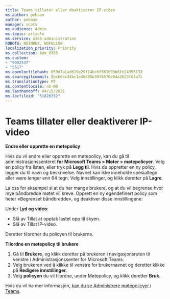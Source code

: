```yaml
---
title: Teams tillater eller deaktiverer IP-video
ms.author: pebaum
author: pebaum
manager: scotv
ms.audience: Admin
ms.topic: article
ms.service: o365-administration
ROBOTS: NOINDEX, NOFOLLOW
localization_priority: Priority
ms.collection: Adm_O365
ms.custom:
- "9002537"
- "5617"
ms.openlocfilehash: 059d7a1ad619e25f14bc6f561693b6fe24355132
ms.sourcegitcommit: 8bc60ec34bc1e40685e3976576e04a2623f63a7c
ms.translationtype: MT
ms.contentlocale: nb-NO
ms.lasthandoff: 04/15/2021
ms.locfileid: "51826352"
---
```

# <a name="teams-allow-or-disable-ip-video"></a>Teams tillater eller deaktiverer IP-video

**Endre eller opprette en møtepolicy**

Hvis du vil endre eller opprette en møtepolicy, kan du gå til administrasjonssenteret **for Microsoft Teams > Møter > møtepolicyer**. Velg en policy fra listen, eller tryk på **Legg til**. Hvis du oppretter en ny policy, legger du til navn og beskrivelse. Navnet kan ikke inneholde spesialtegn eller være lenger enn 64 tegn. Velg innstillinger, og klikk deretter på **Lagre**.

La oss for eksempel si at du har mange brukere, og at du vil begrense hvor mye båndbredde møtet vil kreve. Opprett en ny egendefinert policy som heter «Begrenset båndbredde», og deaktiver disse innstillingene:

Under **Lyd og video**:

- Slå av Tillat at opptak lastet opp til skyen.
- Slå av Tillat IP-video.

Deretter tilordner du policyen til brukerne.

**Tilordne en møtepolicy til brukere**

1. Gå til **Brukere**, og klikk deretter på brukeren i navigasjonsruten til venstre i Administrasjonssenter for Microsoft Teams.
2. Velg brukeren ved å klikke til venstre for brukernavnet og deretter klikke på **Redigere innstillinger**.
3. Velg **policyen** du vil tilordne, under Møtepolicy, og klikk deretter **Bruk**.

Hvis du vil ha mer informasjon, [kan du se Administrere møtepolicyer i Teams](https://docs.microsoft.com/microsoftteams/meeting-policies-in-teams).
